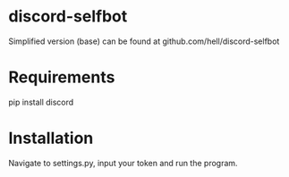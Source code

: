 # discord-selfbot

Simplified version (base) can be found at github.com/hell/discord-selfbot

# Requirements
pip install discord

# Installation
Navigate to settings.py, input your token and run the program.

